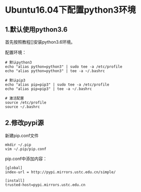 # Ubuntu16.04下配置python3环境

## 1.默认使用python3.6

首先按照教程[]安装python3.6环境。


配置环境：

```
# 默认python3
echo "alias python=python3" | sudo tee -a /etc/profile
echo "alias python=python3" | tee -a ~/.bashrc

# 默认pip3
echo "alias pip=pip3" | sudo tee -a /etc/profile
echo "alias pip=pip3" | tee -a ~/.bashrc

# 激活配置
source /etc/profile
source ~/.bashrc

```
## 2.修改pypi源

新建pip.conf文件

```
mkdir ~/.pip
vim ~/.pip/pip.conf

```
pip.conf中添加内容：

```
[global]
index-url = http://pypi.mirrors.ustc.edu.cn/simple/

[install]
trusted-host=pypi.mirrors.ustc.edu.cn

```


